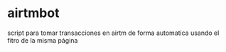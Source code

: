 # airtmbot
script para tomar transacciones en airtm de forma automatica usando el fitro de la misma página
